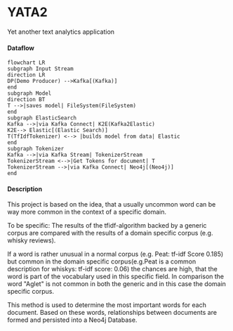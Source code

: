 # YATA2
Yet another text analytics application

#### Dataflow
```mermaid
flowchart LR
subgraph Input Stream
direction LR
DP(Demo Producer) -->Kafka[(Kafka)]
end
subgraph Model
direction BT
T -->|saves model| FileSystem(FileSystem)
end
subgraph ElasticSearch
Kafka -->|via Kafka Connect| K2E(Kafka2Elastic)
K2E--> Elastic[(Elastic Search)]
T(TfIdfTokenizer) <--> |builds model from data| Elastic
end
subgraph Tokenizer
Kafka -->|via Kafka Stream| TokenizerStream
TokenizerStream <-->|Get Tokens for document| T
TokenizerStream -->|via Kafka Connect| Neo4j[(Neo4j)]
end
```

#### Description
This project is based on the idea, that a usually uncommon word can be way more common in the context of a specific domain.

To be specific: The results of the tfidf-algorithm backed by a generic corpus are compared with the results of a domain specific corpus (e.g. whisky reviews).
 
If a word is rather unusual in a normal corpus (e.g. Peat: tf-idf Score 0.185) but common in the domain specific corpus(e.g.Peat is a common description for whiskys: tf-idf score: 0.06) the chances are high, that the word is part of the vocabulary used in this specific field.
In comparison the word "Aglet" is not common in both the generic and in this case the domain specific corpus.

This method is used to determine the most important words for each document. Based on these words, relationships between documents are formed and persisted into a Neo4j Database.